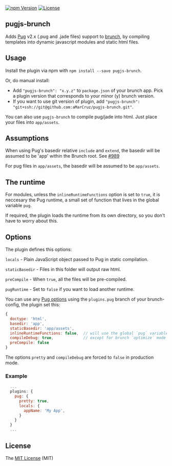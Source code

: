 [![npm Version][npm-image]][npm-url]
[![License][license-image]][license-url]

## pugjs-brunch

Adds [Pug](https://pugjs.com) v2.x (.pug and .jade files) support to [brunch](http://brunch.io), by
compiling templates into dynamic javascript modules and static html files.

## Usage

Install the plugin via npm with `npm install --save pugjs-brunch`.

Or, do manual install:

* Add `"pugjs-brunch": "x.y.z"` to `package.json` of your brunch app.
  Pick a plugin version that corresponds to your minor (y) brunch version.
* If you want to use git version of plugin, add
`"pugjs-brunch": "git+ssh://git@github.com:aMarCruz/pugjs-brunch.git"`.

You can also use `pugjs-brunch` to compile pug/jade into html. Just place your files into `app/assets`.

## Assumptions

When using Pug's basedir relative `include` and `extend`, the basedir will be assumed to be 'app' within the Brunch root. See [#989](https://github.com/visionmedia/jade/pull/989)

For pug files in `app/assets`, the basedir will be assumed to be `app/assets`.

## The runtime

For modules, unless the `inlineRuntimeFunctions` option is set to `true`, it is neccesary the Pug runtime,
a small set of function that lives in the global variable `pug`.

If required, the plugin loads the runtime from its own directory, so you don't have to worry about this.

## Options

The plugin defines this options:

`locals` - Plain JavaScript object passed to Pug in static compilation.

`staticBasedir` - Files in this folder will output raw html.

`preCompile` - When `true`, all the files will be pre-compiled.

`pugRuntime` - Set to `false` if you want to load another runtime.

You can use any [Pug options](https://pugjs.org/api/reference.html) using the `plugins.pug` branch of your brunch-config, the plugin set this:

```js
{
  doctype: 'html',
  basedir: 'app',
  staticBasedir: 'app/assets',
  inlineRuntimeFunctions: false,  // will use the global `pug` variable
  compileDebug: true,             // except for brunch `optimize` mode (production)
  preCompile: false
}
```

The options `pretty` and `compileDebug` are forced to `false` in production mode.

### Example

```js
  ...
  plugins: {
    pug: {
      pretty: true,
      locals: {
        appName: 'My App',
      }
    }
  }
  ...
```

## License

The [MIT License](LICENCE) (MIT)

[npm-image]:      https://img.shields.io/npm/v/pugjs-brunch.svg
[npm-url]:        https://www.npmjs.com/package/pugjs-brunch
[license-image]:  https://img.shields.io/npm/l/express.svg
[license-url]:    https://github.com/aMarCruz/pugjs-brunch/blob/master/LICENSE
